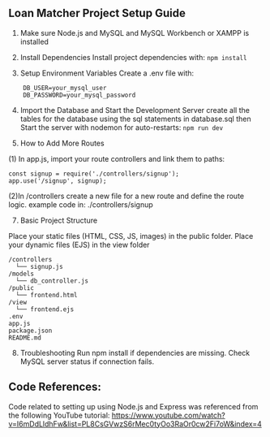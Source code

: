 ## Loan Matcher Project Setup Guide

1. Make sure Node.js and MySQL and MySQL Workbench or XAMPP is installed

2. Install Dependencies
Install project dependencies with: `npm install`

3. Setup Environment Variables
Create a .env file with:
```
    DB_USER=your_mysql_user
    DB_PASSWORD=your_mysql_password
```

4. Import the Database and Start the Development Server
create all the tables for the database using the sql statements in database.sql then
Start the server with nodemon for auto-restarts: `npm run dev`

5. How to Add More Routes

(1) In app.js, import your route controllers and link them to paths:
```
const signup = require('./controllers/signup');
app.use('/signup', signup);

```
(2)In /controllers create a new file for a new route and  define the route logic. example code in: ./controllers/signup

7. Basic Project Structure

Place your static files (HTML, CSS, JS, images) in the public folder.
Place your dynamic files (EJS) in the view folder

```
/controllers
  └── signup.js
/models
  └── db_controller.js
/public
  └── frontend.html 
/view
  └── frontend.ejs 
.env
app.js
package.json
README.md
```

8. Troubleshooting
Run npm install if dependencies are missing.
Check MySQL server status if connection fails.


## Code References:
Code related to setting up using Node.js and Express was referenced from the following YouTube tutorial:
https://www.youtube.com/watch?v=I6mDdLldhFw&list=PL8CsGVwzS6rMec0tyOo3RaOr0cw2Fi7oW&index=4